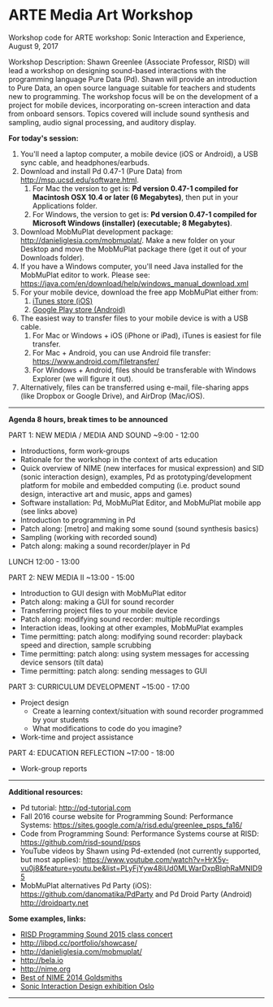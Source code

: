 # ARTE Media Art Workshop

Workshop code for ARTE workshop: Sonic Interaction and Experience, August 9, 2017

Workshop Description:
Shawn Greenlee (Associate Professor, RISD) will lead a workshop on designing sound-based interactions with the programming language Pure Data (Pd).  Shawn will provide an introduction to Pure Data, an open source language suitable for teachers and students new to programming.  The workshop focus will be on the development of a project for mobile devices, incorporating on-screen interaction and data from onboard sensors. Topics covered will include sound synthesis and sampling, audio signal processing, and auditory display.

**For today's session:**

1. You'll need a laptop computer, a mobile device (iOS or Android), a USB sync cable, and headphones/earbuds.
2. Download and install Pd 0.47-1 (Pure Data) from <a href="http://msp.ucsd.edu/software.html" target="_blank">http://msp.ucsd.edu/software.html</a>.
    1. For Mac the version to get is: **Pd version 0.47-1 compiled for Macintosh OSX 10.4 or later (6 Megabytes)**, then put in your Applications folder.
    2. For Windows, the version to get is: **Pd version 0.47-1 compiled for Microsoft Windows (installer) (executable; 8 Megabytes)**.
3. Download MobMuPlat development package: <a href="http://danieliglesia.com/mobmuplat/" target="_blank">http://danieliglesia.com/mobmuplat/</a>. Make a new folder on your Desktop and move the MobMuPlat package there (get it out of your Downloads folder).  
4. If you have a Windows computer, you'll need Java installed for the MobMuPlat editor to work.  Please see: https://java.com/en/download/help/windows_manual_download.xml
5. For your mobile device, download the free app MobMuPlat either from:
    1. <a href="https://itunes.apple.com/kr/app/mobmuplat/id597679399?mt=8" target="_blank">iTunes store (iOS)</a>
    2. <a href="https://play.google.com/store/apps/details?id=com.iglesiaintermedia.mobmuplat" target="_blank">Google Play store (Android)</a>
6. The easiest way to transfer files to your mobile device is with a USB cable.
    1. For Mac or Windows + iOS (iPhone or iPad), iTunes is easiest for file transfer.
    2. For Mac + Android, you can use Android file transfer:  <a href="https://www.android.com/filetransfer/" target="_blank">https://www.android.com/filetransfer/</a>  
    3. For Windows + Android, files should be transferable with Windows Explorer (we will figure it out).
7. Alternatively, files can be transferred using e-mail, file-sharing apps (like Dropbox or Google Drive), and AirDrop (Mac/iOS).

---

**Agenda 8 hours, break times to be announced**

PART 1: NEW MEDIA  / MEDIA AND SOUND
~9:00 - 12:00

* Introductions, form work-groups
* Rationale for the workshop in the context of arts education
* Quick overview of NIME (new interfaces for musical expression) and SID (sonic interaction design), examples, Pd as prototyping/development platform for mobile and embedded computing (i.e. product sound design, interactive art and music, apps and games)
* Software installation: Pd, MobMuPlat Editor, and MobMuPlat mobile app (see links above)
* Introduction to programming in Pd
* Patch along: [metro] and making some sound (sound synthesis basics)
* Sampling (working with recorded sound)
* Patch along: making a sound recorder/player in Pd

LUNCH
12:00 - 13:00

PART 2: NEW MEDIA II
~13:00 - 15:00

* Introduction to GUI design with MobMuPlat editor
* Patch along: making a GUI for sound recorder
* Transferring project files to your mobile device
* Patch along: modifying sound recorder: multiple recordings
* Interaction ideas, looking at other examples, MobMuPlat examples
* Time permitting: patch along: modifying sound recorder: playback speed and direction, sample scrubbing
* Time permitting: patch along: using system messages for accessing device sensors (tilt data)
* Time permitting: patch along: sending messages to GUI

PART 3: CURRICULUM DEVELOPMENT
~15:00 - 17:00

* Project design
    * Create a learning context/situation with sound recorder programmed by your students
    * What modifications to code do you imagine?   
* Work-time and project assistance

PART 4: EDUCATION REFLECTION
~17:00 - 18:00

* Work-group reports

---

**Additional resources:**

* Pd tutorial: http://pd-tutorial.com
* Fall 2016 course website for Programming Sound: Performance Systems:  <a href="https://sites.google.com/a/risd.edu/greenlee_psps_fa16/" target="_blank">https://sites.google.com/a/risd.edu/greenlee_psps_fa16/</a>  
* Code from Programming Sound: Performance Systems course at RISD:  <a href="https://github.com/risd-sound/psps" target="_blank">https://github.com/risd-sound/psps</a>  
* YouTube videos by Shawn using Pd-extended (not currently supported, but most applies): https://www.youtube.com/watch?v=HrX5y-vu0j8&feature=youtu.be&list=PLyFjYyw48iUd0MLWarDxpBIqhRaMNID95
* MobMuPlat alternatives Pd Party (iOS): https://github.com/danomatika/PdParty and Pd Droid Party (Android) http://droidparty.net

**Some examples, links:**
* <a href="https://youtu.be/uY-hOCyBudo" target="_blank">RISD Programming Sound 2015 class concert</a>
* <a href="http://libpd.cc/portfolio/showcase/">http://libpd.cc/portfolio/showcase/</a>
* <a href="http://danieliglesia.com/mobmuplat/">http://danieliglesia.com/mobmuplat/</a>
* <a href="http://bela.io" target="_blank">http://bela.io</a>
* <a href="http://nime.org" target="_blank">http://nime.org</a>
* <a href="https://www.youtube.com/watch?v=beLxqGKvI-M" target="_blank">Best of NIME 2014 Goldsmiths</a>
* <a href="http://sid.bek.no/Works?filter=exhibition" target="_blank">Sonic Interaction Design exhibition Oslo</a>
---
